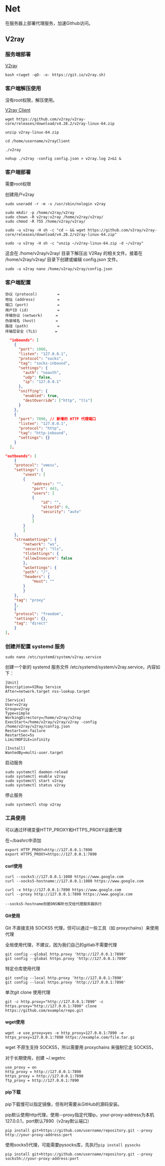 # Net

在服务器上部署代理服务，加速Github访问。

## V2ray

### 服务端部署

[V2ray](https://github.com/233boy/v2ray)

    bash <(wget -qO- -o- https://git.io/v2ray.sh)

### 客户端解压使用

没有root权限，解压使用。

[V2ray Client](https://github.com/v2ray/v2ray-core)

    wget https://github.com/v2ray/v2ray-core/releases/download/v4.28.2/v2ray-linux-64.zip

    unzip v2ray-linux-64.zip 

    cd /home/username/v2rayClient

    ./v2ray

    nohup ./v2ray -config config.json > v2ray.log 2>&1 &

### 客户端部署

需要root权限

创建用户v2ray

    sudo useradd -r -m -s /usr/sbin/nologin v2ray

    sudo mkdir -p /home/v2ray/v2ray
    sudo chown -R v2ray:v2ray /home/v2ray/v2ray/
    sudo chmod -R 755 /home/v2ray/v2ray/

    sudo -u v2ray -H sh -c "cd ~ && wget https://github.com/v2ray/v2ray-core/releases/download/v4.28.2/v2ray-linux-64.zip"

    sudo -u v2ray -H sh -c "unzip ~/v2ray-linux-64.zip -d ~/v2ray"

这会在 /home/v2ray/v2ray/ 目录下解压出 V2Ray 的相关文件。接着在 /home/v2ray/v2ray/ 目录下创建或编辑 config.json 文件。

    sudo -u v2ray nano /home/v2ray/v2ray/config.json

### 客户端配置

    协议 (protocol)         = 
    地址 (address)          = 
    端口 (port)             = 
    用户ID (id)             = 
    传输协议 (network)      = 
    伪装域名 (host)         = 
    路径 (path)             = 
    传输层安全 (TLS)        = 

```json
  "inbounds": [
    {
      "port": 1080,
      "listen": "127.0.0.1",
      "protocol": "socks",
      "tag": "socks-inbound",
      "settings": {
        "auth": "noauth",
        "udp": false,
        "ip": "127.0.0.1"
      },
      "sniffing": {
        "enabled": true,
        "destOverride": ["http", "tls"]
      }
    },
    {
      "port": 7890, // 新增的 HTTP 代理端口
      "listen": "127.0.0.1",
      "protocol": "http",
      "tag": "http-inbound",
      "settings": {}
    }
  ],

```


```json
"outbounds": [
    {
    "protocol": "vmess",
    "settings": {
        "vnext": [
        {
            "address": "",
            "port": 443,
            "users": [
            {
                "id": "",
                "alterId": 0,
                "security": "auto"
            }
            ]
        }
        ]
    },
    "streamSettings": {
        "network": "ws",
        "security": "tls",
        "tlsSettings": {
        "allowInsecure": false
        },
        "wsSettings": {
        "path": "/",
        "headers": {
            "Host": ""
        }
        }
    },
    "tag": "proxy"
    },
    {
    "protocol": "freedom",
    "settings": {},
    "tag": "direct"
    }
],
```

### 创建并配置 systemd 服务

    sudo nano /etc/systemd/system/v2ray.service

创建一个新的 systemd 服务文件 /etc/systemd/system/v2ray.service，内容如下：

    [Unit]
    Description=V2Ray Service
    After=network.target nss-lookup.target

    [Service]
    User=v2ray
    Group=v2ray
    Type=simple
    WorkingDirectory=/home/v2ray/v2ray
    ExecStart=/home/v2ray/v2ray/v2ray -config /home/v2ray/v2ray/config.json
    Restart=on-failure
    RestartSec=5s
    LimitNOFILE=infinity

    [Install]
    WantedBy=multi-user.target

启动服务

    sudo systemctl daemon-reload
    sudo systemctl enable v2ray
    sudo systemctl start v2ray
    sudo systemctl status v2ray

停止服务

    sudo systemctl stop v2ray

### 工具使用

可以通过环境变量HTTP_PROXY和HTTPS_PROXY设置代理

在~/bashrc中添加

    export HTTP_PROXY=http://127.0.0.1:7890
    export HTTPS_PROXY=https://127.0.0.1:7890

#### curl使用

    curl --socks5://127.0.0.1:1080 https://www.google.com
    curl --socks5-hostname://127.0.0.1:1080 https://www.google.com

    curl -x http://127.0.0.1:7890 https://www.google.com
    curl --proxy http://127.0.0.1:7890 https://www.google.com

    --socks5-hostname则是DNS解析也交给代理服务器执行
    

#### Git使用

Git 不直接支持 SOCKS5 代理，但可以通过一些工具（如 proxychains）来使用代理

全局使用代理，不建议，因为我们自己的gitlab不需要代理

    git config --global http.proxy 'http://127.0.0.1:7890'
    git config --global https.proxy 'http://127.0.0.1:7890'

特定仓库使用代理

    git config --local http.proxy 'http://127.0.0.1:7890'
    git config --local https.proxy 'http://127.0.0.1:7890'

单次git clone 使用代理

    git -c http.proxy="http://127.0.0.1:7890" -c https.proxy="http://127.0.0.1:7890" clone https://github.com/example/repo.git

#### wget使用

    wget -e use_proxy=yes -e http_proxy=127.0.0.1:7890 -e https_proxy=127.0.0.1:7890 https://example.com/file.tar.gz

wget 不原生支持 SOCKS5，所以需要用 proxychains 来强制它走 SOCKS5，

对于长期使用，创建 ~/.wgetrc

    use_proxy = on
    http_proxy = http://127.0.0.1:7890
    https_proxy = http://127.0.0.1:7890
    ftp_proxy = http://127.0.0.1:7890

#### pip下载

pip下载慢可以指定镜像，但有时需要从GitHub的源码安装。

pip默认使用http代理，使用--proxy指定代理ip，your-proxy-address为本机127.0.0.1，port默认7890（v2ray默认端口）

    pip install git+https://github.com/username/repository.git --proxy http://your-proxy-address:port

使用socks5代理，可能需要pysocks库，先执行`pip install pysocks`

    pip install git+https://github.com/username/repository.git --proxy socks5h://your-proxy-address:port
